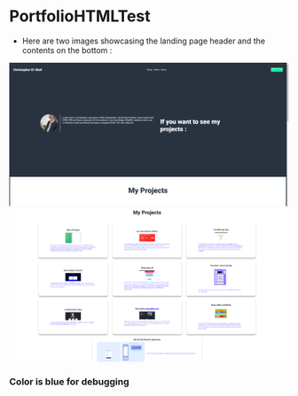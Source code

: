 # PortfolioHTMLTest

- Here are two images showcasing the landing page header and the contents on the bottom :

<div>
  <img
  src="/img/top.png"
  alt="Alt text"
  title="Optional title" >
<img
  src="/img/bottom.png"
  alt="Alt text"
  title="Optional title" >
</div>


### Color is blue for debugging
